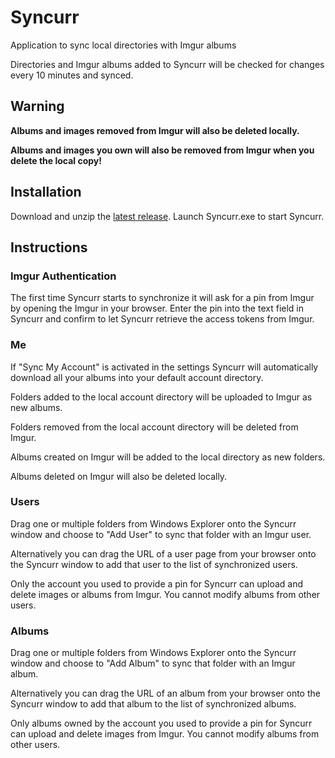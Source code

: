 # Syncurr
Application to sync local directories with Imgur albums

Directories and Imgur albums added to Syncurr will be checked for changes every 10 minutes and synced.

## Warning
**Albums and images removed from Imgur will also be deleted locally.**

**Albums and images you own will also be removed from Imgur when you delete the local copy!**


## Installation
Download and unzip the [latest release](https://github.com/LenAnderson/Syncurr/releases/latest). Launch Syncurr.exe to start Syncurr.


## Instructions

### Imgur Authentication
The first time Syncurr starts to synchronize it will ask for a pin from Imgur by opening the Imgur in your browser.
Enter the pin into the text field in Syncurr and confirm to let Syncurr retrieve the access tokens from Imgur.

### Me
If "Sync My Account" is activated in the settings Syncurr will automatically download all your albums into your default account directory. 

Folders added to the local account directory will be uploaded to Imgur as new albums.

Folders removed from the local account directory will be deleted from Imgur.

Albums created on Imgur will be added to the local directory as new folders.

Albums deleted on Imgur will also be deleted locally.


### Users
Drag one or multiple folders from Windows Explorer onto the Syncurr window and choose to "Add User" to sync that folder with an Imgur user.

Alternatively you can drag the URL of a user page from your browser onto the Syncurr window to add that user to the list of synchronized users.

Only the account you used to provide a pin for Syncurr can upload and delete images or albums from Imgur. You cannot modify albums from other users.

### Albums
Drag one or multiple folders from Windows Explorer onto the Syncurr window and choose to "Add Album" to sync that folder with an Imgur album.

Alternatively you can drag the URL of an album from your browser onto the Syncurr window to add that album to the list of synchronized albums.

Only albums owned by the account you used to provide a pin for Syncurr can upload and delete images from Imgur. You cannot modify albums from other users.
